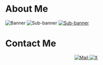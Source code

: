 # About Me
<a>
    <img alt="Banner" src="https://github.com/hayfidev/hayfii/blob/main/banner.png">
</a>
<a>
    <img alt="Sub-banner" src="https://github.com/hayfidev/hayfii/blob/main/subbanner.png">
</a>
<a href="https://dsc.gg/hayfi">
    <img alt="Sub-banner" src="https://github.com/hayfidev/hayfii/blob/main/discordserver.png">
</a>

# Contact Me
<p align="center">
    <a href="mailto:hayfilol@pissmail.com">
        <img alt="Mail" src="https://github.com/hayfidev/hayfii/blob/main/mail.png">
    </a>
    <a href="https://twitter.com/hayfiexperience">
        <img alt="X" src="https://github.com/hayfidev/hayfii/blob/main/x.png">
    </a>
</p>
